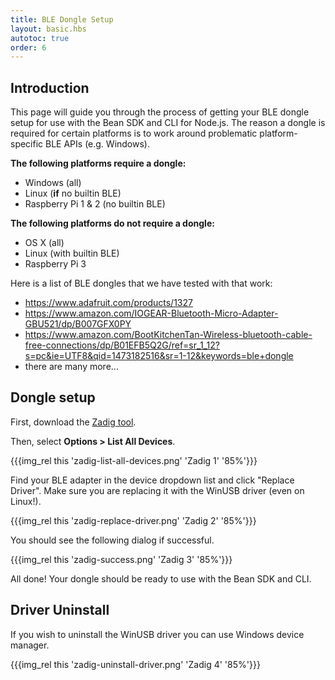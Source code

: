 ```yaml
---
title: BLE Dongle Setup
layout: basic.hbs
autotoc: true
order: 6
---
```


## Introduction

This page will guide you through the process of getting your BLE dongle setup for use with the Bean SDK and CLI for Node.js. The reason a dongle is required for certain platforms is to work around problematic platform-specific BLE APIs (e.g. Windows).

**The following platforms require a dongle:**

* Windows (all)
* Linux (**if** no builtin BLE)
* Raspberry Pi 1 & 2 (no builtin BLE)

**The following platforms do **not** require a dongle:**

* OS X (all)
* Linux (with builtin BLE)
* Raspberry Pi 3

Here is a list of BLE dongles that we have tested with that work:

* https://www.adafruit.com/products/1327
* https://www.amazon.com/IOGEAR-Bluetooth-Micro-Adapter-GBU521/dp/B007GFX0PY
* https://www.amazon.com/BootKitchenTan-Wireless-bluetooth-cable-free-connections/dp/B01EFB5Q2G/ref=sr_1_12?s=pc&ie=UTF8&qid=1473182516&sr=1-12&keywords=ble+dongle
* there are many more...

## Dongle setup

First, download the [Zadig tool](http://zadig.akeo.ie/).

Then, select **Options > List All Devices**.

{{{img_rel this 'zadig-list-all-devices.png' 'Zadig 1' '85%'}}}

Find your BLE adapter in the device dropdown list and click "Replace Driver". Make sure you are replacing it with the WinUSB driver (even on Linux!).

{{{img_rel this 'zadig-replace-driver.png' 'Zadig 2' '85%'}}}

You should see the following dialog if successful.

{{{img_rel this 'zadig-success.png' 'Zadig 3' '85%'}}}

All done! Your dongle should be ready to use with the Bean SDK and CLI.

## Driver Uninstall

If you wish to uninstall the WinUSB driver you can use Windows device manager.

{{{img_rel this 'zadig-uninstall-driver.png' 'Zadig 4' '85%'}}}
